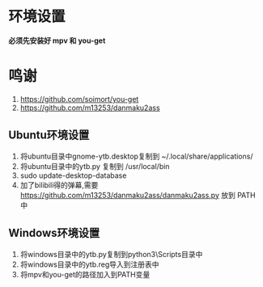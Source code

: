 环境设置
==========

**必须先安装好 mpv 和 you-get**

鸣谢
=====
1. https://github.com/soimort/you-get
2. https://github.com/m13253/danmaku2ass

Ubuntu环境设置
--------------
1. 将ubuntu目录中gnome-ytb.desktop复制到 ~/.local/share/applications/
2. 将ubuntu目录中的ytb.py 复制到 /usr/local/bin
3. sudo update-desktop-database
4. 加了bilibili得的弹幕,需要 https://github.com/m13253/danmaku2ass/danmaku2ass.py 放到 PATH 中


Windows环境设置
----------------
1. 将windows目录中的ytb.py复制到python3\Scripts目录中
2. 将windows目录中的ytb.reg导入到注册表中
2. 将mpv和you-get的路径加入到PATH变量
